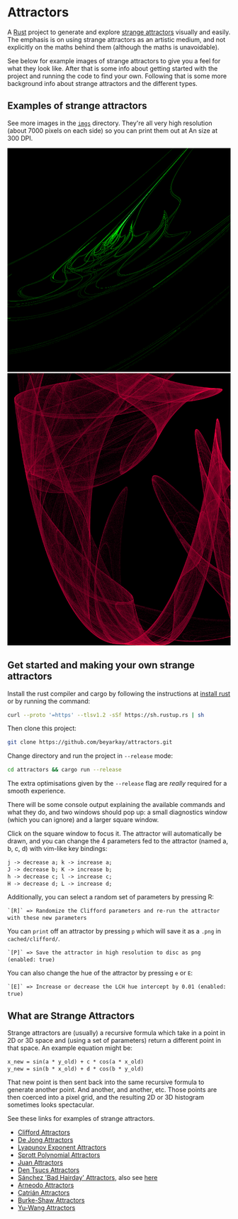 # Attractors
A [Rust](https://www.rust-lang.org/) project to generate and explore [strange
attractors](https://en.wikipedia.org/wiki/Attractor#Strange_attractor) visually
and easily. The emphasis is on using strange attractors as an artistic medium,
and not explicitly on the maths behind them (although the maths is
unavoidable).

See below for example images of strange attractors to give you a feel for what
they look like. After that is some info about getting started with the project
and running the code to find your own. Following that is some more background
info about strange attractors and the different types.

## Examples of strange attractors
See more images in the [`imgs`](https://github.com/beyarkay/attractors/tree/main/img)
directory. They're all very high resolution (about 7000 pixels on each side) so
you can print them out at An size at 300 DPI.

![](img/15.png)
![](img/11_small.png)

## Get started and making your own strange attractors

Install the rust compiler and cargo by following the instructions at [install
rust](https://www.rust-lang.org/tools/install) or by running the command: 
```sh
curl --proto '=https' --tlsv1.2 -sSf https://sh.rustup.rs | sh
```

Then clone this project: 

```sh
git clone https://github.com/beyarkay/attractors.git
```

Change directory and run the project in `--release` mode:
```sh
cd attractors && cargo run --release
```
The extra optimisations given by the `--release` flag are _really_ required for
a smooth experience.

There will be some console output explaining the available commands and what
they do, and two windows should pop up: a small diagnostics window (which you
can ignore) and a larger square window.

Click on the square window to focus it. The attractor will automatically be
drawn, and you can change the 4 parameters fed to the attractor (named a, b, c,
d) with vim-like key bindings:
```
j -> decrease a; k -> increase a; 
J -> decrease b; K -> increase b;
h -> decrease c; l -> increase c; 
H -> decrease d; L -> increase d;
```

Additionally, you can select a random set of parameters by pressing R:
```
`[R]` => Randomize the Clifford parameters and re-run the attractor with these new parameters
```

You can `print` off an attractor by pressing `p` which will save it as a `.png`
in `cached/clifford/`.
```
`[P]` => Save the attractor in high resolution to disc as png (enabled: true)
```

You can also change the hue of the attractor by pressing `e` or `E`:
```
`[E]` => Increase or decrease the LCH hue intercept by 0.01 (enabled: true)
```

## What are Strange Attractors
Strange attractors are (usually) a recursive formula which take in a point in
2D or 3D space and (using a set of parameters) return a different point in that
space. An example equation might be:
```
x_new = sin(a * y_old) + c * cos(a * x_old)
y_new = sin(b * x_old) + d * cos(b * y_old)
```

That new point is then sent back into the same recursive formula to generate
another point. And another, and another, etc. Those points are then coerced
into a pixel grid, and the resulting 2D or 3D histogram sometimes looks
spectacular.

See these links for examples of strange attractors.

- [Clifford Attractors](http://paulbourke.net/fractals/clifford/)
- [De Jong Attractors](http://paulbourke.net/fractals/peterdejong/)
- [Lyapunov Exponent Attractors](http://paulbourke.net/fractals/lyapunov/)
- [Sprott Polynomial Attractors](http://paulbourke.net/fractals/sprott/)
- [Juan Attractors](http://paulbourke.net/fractals/juan2/)
- [Den Tsucs Attractors](http://paulbourke.net/fractals/tsucs/)
- [Sánchez 'Bad Hairday' Attractors](http://paulbourke.net/fractals/2dmap/), also see
[here](https://www.r-bloggers.com/2019/10/strange-attractors-an-r-experiment-about-maths-recursivity-and-creative-coding/)
- [Arneodo Attractors](http://paulbourke.net/fractals/arneodo/)
- [Catrián Attractors](http://paulbourke.net/fractals/JuanCatrian/)
- [Burke-Shaw Attractors](http://paulbourke.net/fractals/burkeshaw/)
- [Yu-Wang Attractors](http://paulbourke.net/fractals/yuwang/)


